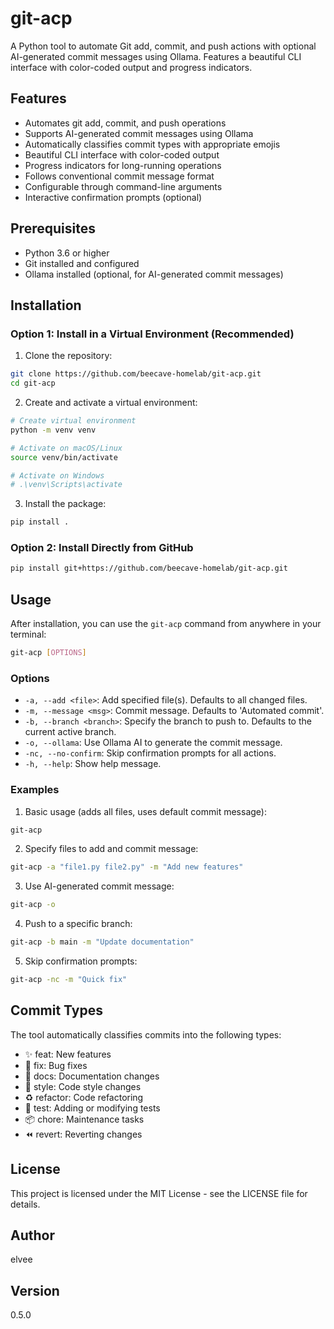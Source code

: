# git-acp

A Python tool to automate Git add, commit, and push actions with optional AI-generated commit messages using Ollama. Features a beautiful CLI interface with color-coded output and progress indicators.

## Features

- Automates git add, commit, and push operations
- Supports AI-generated commit messages using Ollama
- Automatically classifies commit types with appropriate emojis
- Beautiful CLI interface with color-coded output
- Progress indicators for long-running operations
- Follows conventional commit message format
- Configurable through command-line arguments
- Interactive confirmation prompts (optional)

## Prerequisites

- Python 3.6 or higher
- Git installed and configured
- Ollama installed (optional, for AI-generated commit messages)

## Installation

### Option 1: Install in a Virtual Environment (Recommended)

1. Clone the repository:
```bash
git clone https://github.com/beecave-homelab/git-acp.git
cd git-acp
```

2. Create and activate a virtual environment:
```bash
# Create virtual environment
python -m venv venv

# Activate on macOS/Linux
source venv/bin/activate

# Activate on Windows
# .\venv\Scripts\activate
```

3. Install the package:
```bash
pip install .
```

### Option 2: Install Directly from GitHub

```bash
pip install git+https://github.com/beecave-homelab/git-acp.git
```

## Usage

After installation, you can use the `git-acp` command from anywhere in your terminal:

```bash
git-acp [OPTIONS]
```

### Options

- `-a, --add <file>`: Add specified file(s). Defaults to all changed files.
- `-m, --message <msg>`: Commit message. Defaults to 'Automated commit'.
- `-b, --branch <branch>`: Specify the branch to push to. Defaults to the current active branch.
- `-o, --ollama`: Use Ollama AI to generate the commit message.
- `-nc, --no-confirm`: Skip confirmation prompts for all actions.
- `-h, --help`: Show help message.

### Examples

1. Basic usage (adds all files, uses default commit message):
```bash
git-acp
```

2. Specify files to add and commit message:
```bash
git-acp -a "file1.py file2.py" -m "Add new features"
```

3. Use AI-generated commit message:
```bash
git-acp -o
```

4. Push to a specific branch:
```bash
git-acp -b main -m "Update documentation"
```

5. Skip confirmation prompts:
```bash
git-acp -nc -m "Quick fix"
```

## Commit Types

The tool automatically classifies commits into the following types:

- ✨ feat: New features
- 🐛 fix: Bug fixes
- 📝 docs: Documentation changes
- 💎 style: Code style changes
- ♻️ refactor: Code refactoring
- 🧪 test: Adding or modifying tests
- 📦 chore: Maintenance tasks
- ⏪ revert: Reverting changes

## License

This project is licensed under the MIT License - see the LICENSE file for details.

## Author

elvee

## Version

0.5.0
